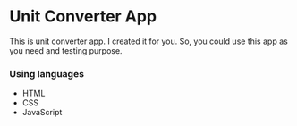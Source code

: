 # Unit Converter App

This is unit converter app. I created it for you. So, you could use this app as you need and testing purpose.

### Using languages
* HTML
* CSS
* JavaScript

